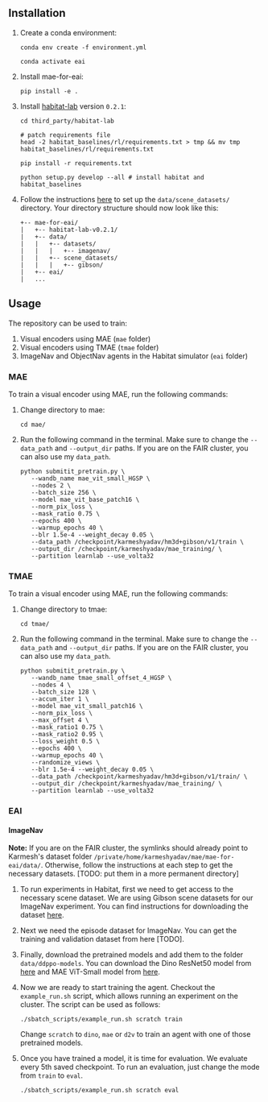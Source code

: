 ## Installation

1. Create a conda environment:
   ```
   conda env create -f environment.yml

   conda activate eai
   ```

1. Install mae-for-eai:

   ```
   pip install -e .
   ```

1. Install [habitat-lab](https://github.com/facebookresearch/habitat-lab/tree/v0.2.1) version `0.2.1`:
   ```
   cd third_party/habitat-lab

   # patch requirements file
   head -2 habitat_baselines/rl/requirements.txt > tmp && mv tmp habitat_baselines/rl/requirements.txt

   pip install -r requirements.txt

   python setup.py develop --all # install habitat and habitat_baselines
   ```

1. Follow the instructions [here](https://github.com/facebookresearch/habitat-lab#data) to set up the `data/scene_datasets/` directory. Your directory structure should now look like this:
   ```
   +-- mae-for-eai/
   |   +-- habitat-lab-v0.2.1/
   |   +-- data/
   |   |   +-- datasets/
   |   |   |   +-- imagenav/
   |   |   +-- scene_datasets/
   |   |   |   +-- gibson/
   |   +-- eai/
   |   ...
   ```

## Usage

The repository can be used to train:

   1. Visual encoders using MAE (`mae` folder)
   1. Visual encoders using TMAE (`tmae` folder)
   1. ImageNav and ObjectNav agents in the Habitat simulator  (`eai` folder)

### MAE
To train a visual encoder using MAE, run the following commands:
1. Change directory to mae:
   ```
   cd mae/
   ```

1. Run the following command in the terminal. Make sure to change the `--data_path` and `--output_dir` paths. If you are on the FAIR cluster, you can also use my `data_path`. 
   ```
   python submitit_pretrain.py \
      --wandb_name mae_vit_small_HGSP \
      --nodes 2 \
      --batch_size 256 \
      --model mae_vit_base_patch16 \
      --norm_pix_loss \
      --mask_ratio 0.75 \
      --epochs 400 \
      --warmup_epochs 40 \
      --blr 1.5e-4 --weight_decay 0.05 \
      --data_path /checkpoint/karmeshyadav/hm3d+gibson/v1/train \
      --output_dir /checkpoint/karmeshyadav/mae_training/ \
      --partition learnlab --use_volta32
   ```

### TMAE
To train a visual encoder using MAE, run the following commands:
1. Change directory to tmae:
   ```
   cd tmae/
   ```

1. Run the following command in the terminal. Make sure to change the `--data_path` and `--output_dir` paths. If you are on the FAIR cluster, you can also use my `data_path`.
   ```
   python submitit_pretrain.py \
      --wandb_name tmae_small_offset_4_HGSP \
      --nodes 4 \
      --batch_size 128 \
      --accum_iter 1 \
      --model mae_vit_small_patch16 \
      --norm_pix_loss \
      --max_offset 4 \
      --mask_ratio1 0.75 \
      --mask_ratio2 0.95 \
      --loss_weight 0.5 \
      --epochs 400 \
      --warmup_epochs 40 \
      --randomize_views \
      --blr 1.5e-4 --weight_decay 0.05 \
      --data_path /checkpoint/karmeshyadav/hm3d+gibson/v1/train/ \
      --output_dir /checkpoint/karmeshyadav/mae_training/ \
      --partition learnlab --use_volta32
   ```

### EAI
#### ImageNav

**Note:** If you are on the FAIR cluster, the symlinks should already point to Karmesh's dataset folder `/private/home/karmeshyadav/mae/mae-for-eai/data/`. Otherwise, follow the instructions at each step to get the necessary datasets. [TODO: put them in a more permanent directory]

1. To run experiments in Habitat, first we need to get access to the necessary scene dataset. We are using Gibson scene datasets for our ImageNav experiment. You can find instructions for downloading the dataset [here](https://github.com/facebookresearch/habitat-lab#gibson).

1. Next we need the episode dataset for ImageNav. You can get the training and validation dataset from here [TODO].
   
1. Finally, download the pretrained models and add them to the folder `data/ddppo-models`. You can download the Dino ResNet50 model from [here](https://www.dropbox.com/s/xd5fsuqamen6ov7/omnidata_DINO_02.pth?dl=0) and MAE ViT-Small model from [here](https://www.dropbox.com/s/jndr74khagi3ndc/mae_vit_small_decoder_large_HGPS_RE10K_100.pth?dl=0).

1. Now we are ready to start training the agent. Checkout the `example_run.sh` script, which allows running an experiment on the cluster. The script can be used as follows:
   ```
   ./sbatch_scripts/example_run.sh scratch train
   ```
   Change `scratch` to `dino`, `mae` or `d2v` to train an agent with one of those pretrained models.

1. Once you have trained a model, it is time for evaluation. We evaluate every 5th saved checkpoint. To run an evaluation, just change the mode from `train` to `eval`.
   ```
   ./sbatch_scripts/example_run.sh scratch eval
   ```
